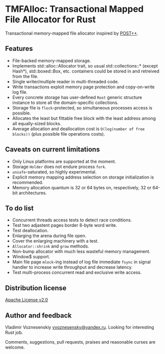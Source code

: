 # TMFAlloc: Transactional Mapped File Allocator for Rust

Transactional memory-mapped file allocator inspired by
[POST++](https://github.com/knizhnik/POST--).

## Features
 * File-backed memory-mapped storage.
 * Implements std::alloc::Allocator trait, so usual std::collections::\*
   (except Hash\*), std::boxed::Box, etc. containers could be stored in and
   retreived from the file.
 * Single writer/multiple reader in multi-threaded code.
 * Write transactions exploit memory page protection and copy-on-write log
   file.
 * Every concrete storage has user-defined `Root` generic structure instance to
   store all the domain-specific collections.
 * Storage file is `flock`-protected, so simultaneous processes access is
   possible.
 * Allocates the least but fittable free block with the least address among
   all equally-sized blocks.
 * Average allocation and deallocation cost is `O(log(number of free blocks))`
   (plus possible file operations costs).

## Caveats on current limitations
 * Only Linux platforms are supported at the moment.
 * Storage `Holder` does not endure process `fork`.
 * `unsafe`-saturated, so highly experimental.
 * Explicit memory mapping address selection on storage initialization is
   recommended.
 * Memory allocation quantum is 32 or 64 bytes on, respectively, 32 or 64-bit
   architectures.

## To do list
- Concurrent threads access tests to detect race conditions.
- Test two adjastent pages border 8-byte word write.
- Test deallocation.
- Enlarging the arena during file open.
- Cover the enlarging machinery with a test.
- `Allocator::shrink` and `grow` methods.
- Non-bump allocator with much less wasteful memory management.
- Window$ support.
- Main file page `mlock`-ing instead of log file immediate `fsync` in signal
    handler to increase write throughput and decrease latency.
- Test multi-process concurrent read and exclusive write access.

## Distribution license
[Apache License v2.0](tmfalloc/blob?file=APACHE-LICENSE)

## Author and feedback

Vladimir Voznesenskiy <vvoznesensky@yandex.ru>. Looking for interesting Rust
job.

Comments, suggestions, pull requests, praises and reasonable curses are welcome.

